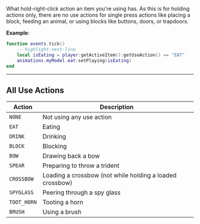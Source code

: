 What hold-right-click action an item you're using has. As this is for holding actions only, there are no use actions for single press actions like placing a block, feeding an animal, or using blocks like buttons, doors, or trapdoors.

**Example**:

```lua
function events.tick()
    -- highlight-next-line
    local isEating = player:getActiveItem():getUseAction() == "EAT"
    animations.myModel.eat:setPlaying(isEating)
end
```

---

## All Use Actions

| Action      | Description                                              |
| ----------- | -------------------------------------------------------- |
| `NONE`      | Not using any use action                                 |
| `EAT`       | Eating                                                   |
| `DRINK`     | Drinking                                                 |
| `BLOCK`     | Blocking                                                 |
| `BOW`       | Drawing back a bow                                       |
| `SPEAR`     | Preparing to throw a trident                             |
| `CROSSBOW`  | Loading a crossbow (not while holding a loaded crossbow) |
| `SPYGLASS`  | Peering through a spy glass                              |
| `TOOT_HORN` | Tooting a horn                                           |
| `BRUSH`     | Using a brush                                            |
